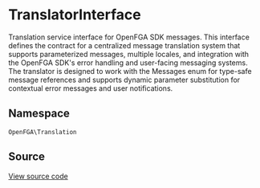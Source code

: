 # TranslatorInterface

Translation service interface for OpenFGA SDK messages. This interface defines the contract for a centralized message translation system that supports parameterized messages, multiple locales, and integration with the OpenFGA SDK&#039;s error handling and user-facing messaging systems. The translator is designed to work with the Messages enum for type-safe message references and supports dynamic parameter substitution for contextual error messages and user notifications.

## Namespace
`OpenFGA\Translation`

## Source
[View source code](https://github.com/evansims/openfga-php/blob/main/src/Translation/TranslatorInterface.php)




